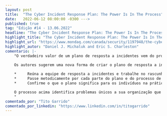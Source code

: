 ```yaml
---
layout: post 
title:  "The Cyber Incident Response Plan: The Power Is In The Process"
date:   2022-06-12 08:00:00 -0300 --->
published: true
tag: "Edição #14 - 13.06.2022"
headline: "The Cyber Incident Response Plan: The Power Is In The Process"
highlight_title: "The Cyber Incident Response Plan: The Power Is In The Process"
highlight_url: "https://www.mondaq.com/canada/security/1197948/the-cyber-incident-response-plan-the-power-is-in-the-process"
highlight_autor: "Daniel J. Michaluk and Eric S. Charleston"
comentario: |-
    "O verdadeiro valor de um plano de resposta a incidentes vem do próprio ato de preparação, se você o preparar da maneira certa. Um plano de resposta a incidentes é um conjunto documentado de procedimentos que explica como uma organização responderá a um incidente cibernético. Ele desempenha uma importante função de governança, estabelecendo papéis e responsabilidades e capacitando a equipe para tomar decisões importantes. Bons planos incluem informações importantes, como informações de contato, obrigações de notificação contratuais e estatutárias e assim por diante.
    
    Os autores sugerem uma nova forma de criar o plano de resposta a incidentes, que seria o "facilitated plan review" ("revisão de plano facilitada" em tradução livre). Que consistem em:

    *     Reúna a equipe de resposta a incidentes e trabalhe no rascunho em uma série de reuniões, idealmente com a facilitação de um consultor experiente de resposta a incidentes;
    *     Passe metodicamente por cada parte do plano e do processo de resposta a incidentes – contenção, investigação, remediação, mitigação e encerramento;
    *     Confirme o que o plano significa para os indivíduos na prática, quais questões ele levanta, o que está faltando e como ele precisa ser ajustado.

    O processo acima identifica problemas únicos a sua organização que nenhum modelo vai contemplar. Quando sua equipe enfrentar seu primeiro incidente, o plano será tão bom quanto a equipe encarregada de implementá-lo. Se sua equipe desenvolveu o plano com o processo rigoroso descrito acima, você estará pronto para abordar o desconhecido e traçar um curso para a resposta ideal.
    "
comentado_por: "Tito Garrido"
comentado_por_linkedin: "https://www.linkedin.com/in/titogarrido"
---
```

